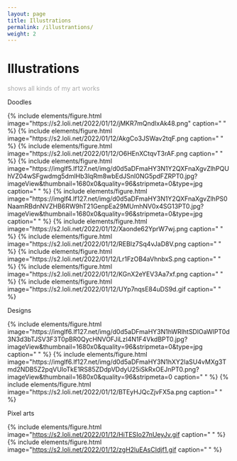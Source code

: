 ```yaml
---
layout: page
title: Illustrations
permalink: /illustrantions/
weight: 2
---
```


# Illustrations

<p style="color:DarkGrey">
shows all kinds of my art works 
</p>

<p class="text-center"> 
Doodles
</p>
{% include elements/figure.html image="https://s2.loli.net/2022/01/12/jMKR7mQndIxAk48.png" caption=" " %}
{% include elements/figure.html image="https://s2.loli.net/2022/01/12/AkgCo3JSWav2tqF.png caption=" " %}
{% include elements/figure.html image="https://s2.loli.net/2022/01/12/O6HEnXCtqvT3rAF.png caption="  " %}
{% include elements/figure.html image="https://imglf5.lf127.net/img/d0d5aDFmaHY3N1Y2QXFnaXgvZlhPQUhVZ04wSFgwdmg5dmlHb3lqRm8wbEdJSnI0NG5pdFZRPT0.jpg?imageView&thumbnail=1680x0&quality=96&stripmeta=0&type=jpg caption=" " %}
{% include elements/figure.html image="https://imglf4.lf127.net/img/d0d5aDFmaHY3N1Y2QXFnaXgvZlhPS0NaamRBdnNVZHB6RW9hT21GenpEa29MUmhNV0x4SG13PT0.jpg?imageView&thumbnail=1680x0&quality=96&stripmeta=0&type=jpg caption=" " %}
{% include elements/figure.html image="https://s2.loli.net/2022/01/12/Xaonde62YprW7wj.png caption=" " %}
{% include elements/figure.html image="https://s2.loli.net/2022/01/12/REBIz7Sq4vJaD8V.png caption=" " %}
{% include elements/figure.html image="https://s2.loli.net/2022/01/12/Lr1FzOB4aVhnbxS.png caption=" " %}
{% include elements/figure.html image="https://s2.loli.net/2022/01/12/KGnX2eYEV3Aa7xf.png caption=" " %}
{% include elements/figure.html image="https://s2.loli.net/2022/01/12/UYp7nqsE84uDS9d.gif caption=" " %}

<p class="text-center"> 
Designs
</p>
{% include elements/figure.html image="https://imglf6.lf127.net/img/d0d5aDFmaHY3N1hWRlhtSDlOaWlPT0d3N3d3bTJSV3F3T0pBR0QycHNVOFJiLzI4N1F4VkdBPT0.jpg?imageView&thumbnail=1680x0&quality=96&stripmeta=0&type=jpg caption=" " %}
{% include elements/figure.html image="https://imglf6.lf127.net/img/d0d5aDFmaHY3N1hXY2laSU4vMXg3Tmd2NDB5Z2pqVUloTkE1RS85ZDdpVDdyU25iSkRxOEJnPT0.png?imageView&thumbnail=1680x0&quality=96&stripmeta=0 caption=" " %}
{% include elements/figure.html image="https://s2.loli.net/2022/01/12/BTEyHJQcZjvFX5a.png caption=" " %}

<p class="text-center"> 
Pixel arts
</p>

{% include elements/figure.html image="https://s2.loli.net/2022/01/12/HiTESIo27nUeyJv.gif caption=" " %}
{% include elements/figure.html image="https://s2.loli.net/2022/01/12/zgH2luEAsCIdjf1.gif caption=" " %}
